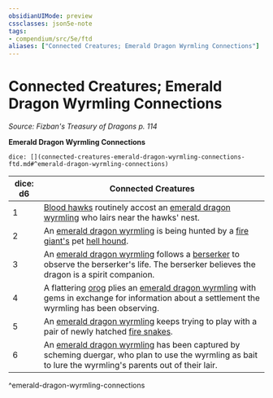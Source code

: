 ```yaml
---
obsidianUIMode: preview
cssclasses: json5e-note
tags:
- compendium/src/5e/ftd
aliases: ["Connected Creatures; Emerald Dragon Wyrmling Connections"]
---
```

# Connected Creatures; Emerald Dragon Wyrmling Connections
*Source: Fizban's Treasury of Dragons p. 114* 

**Emerald Dragon Wyrmling Connections**

`dice: [](connected-creatures-emerald-dragon-wyrmling-connections-ftd.md#^emerald-dragon-wyrmling-connections)`

| dice: d6 | Connected Creatures |
|----------|---------------------|
| 1 | [Blood hawks](/2-Mechanics/CLI/bestiary/beast/blood-hawk.md) routinely accost an [emerald dragon wyrmling](/2-Mechanics/CLI/bestiary/dragon/emerald-dragon-wyrmling-ftd.md) who lairs near the hawks' nest. |
| 2 | An [emerald dragon wyrmling](/2-Mechanics/CLI/bestiary/dragon/emerald-dragon-wyrmling-ftd.md) is being hunted by a [fire giant's](/2-Mechanics/CLI/bestiary/giant/fire-giant.md) pet [hell hound](/2-Mechanics/CLI/bestiary/fiend/hell-hound.md). |
| 3 | An [emerald dragon wyrmling](/2-Mechanics/CLI/bestiary/dragon/emerald-dragon-wyrmling-ftd.md) follows a [berserker](/2-Mechanics/CLI/bestiary/humanoid/berserker.md) to observe the berserker's life. The berserker believes the dragon is a spirit companion. |
| 4 | A flattering [orog](/2-Mechanics/CLI/bestiary/humanoid/orog.md) plies an [emerald dragon wyrmling](/2-Mechanics/CLI/bestiary/dragon/emerald-dragon-wyrmling-ftd.md) with gems in exchange for information about a settlement the wyrmling has been observing. |
| 5 | An [emerald dragon wyrmling](/2-Mechanics/CLI/bestiary/dragon/emerald-dragon-wyrmling-ftd.md) keeps trying to play with a pair of newly hatched [fire snakes](/2-Mechanics/CLI/bestiary/elemental/fire-snake.md). |
| 6 | An [emerald dragon wyrmling](/2-Mechanics/CLI/bestiary/dragon/emerald-dragon-wyrmling-ftd.md) has been captured by scheming duergar, who plan to use the wyrmling as bait to lure the wyrmling's parents out of their lair. |
^emerald-dragon-wyrmling-connections